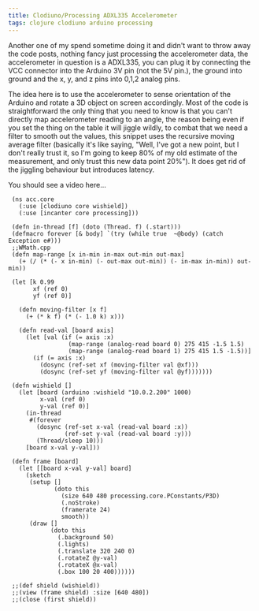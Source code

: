 ```yaml
---
title: Clodiuno/Processing ADXL335 Accelerometer
tags: clojure clodiuno arduino processing
---
```


Another one of my spend sometime doing it and didn't want to throw away
the code posts, nothing fancy just processing the accelerometer data,
the accelerometer in question is a ADXL335, you can plug it by
connecting the VCC connector into the Arduino 3V pin (not the 5V pin.),
the ground into ground and the x, y, and z pins into 0,1,2 analog pins.

The idea here is to use the accelerometer to sense orientation
of the Arduino and rotate a 3D object on screen accordingly. Most of the
code is straightforward the only thing that you need to know is that you
can't directly map accelerometer reading to an angle, the reason being even
if you set the thing on the table it will jiggle wildly, to combat that
we need a filter to smooth out the values, this snippet uses the
recursive moving average filter (basically it's like saying, "Well, I've
got a new point, but I don't really trust it, so I'm going to keep 80%
of my old estimate of the measurement, and only trust this new data
point 20%"). It does get rid of the jiggling behaviour but introduces
latency.

<p id='preview'>You should see a video here...</p>
<script type='text/javascript' src='/swfobject.js'></script>
<script type='text/javascript'>
	var s1 = new SWFObject('/player.swf','player','670','400','9');
	s1.addParam('allowfullscreen','true');
	s1.addParam('allowscriptaccess','always');
	s1.addParam('flashvars','file=/video/accelerometer.m4v');
	s1.write('preview');
</script>

     (ns acc.core
       (:use [clodiuno core wishield])
       (:use [incanter core processing]))

     (defn in-thread [f] (doto (Thread. f) (.start)))
     (defmacro forever [& body] `(try (while true  ~@body) (catch Exception e#)))
     ;;WMath.cpp
     (defn map-range [x in-min in-max out-min out-max]
       (+ (/ (* (- x in-min) (- out-max out-min)) (- in-max in-min)) out-min))

     (let [k 0.99
           xf (ref 0)
           yf (ref 0)] 

       (defn moving-filter [x f]
         (+ (* k f) (* (- 1.0 k) x)))

       (defn read-val [board axis]
         (let [val (if (= axis :x) 
                     (map-range (analog-read board 0) 275 415 -1.5 1.5)
                     (map-range (analog-read board 1) 275 415 1.5 -1.5))]
           (if (= axis :x)  
             (dosync (ref-set xf (moving-filter val @xf)))
             (dosync (ref-set yf (moving-filter val @yf)))))))

     (defn wishield []
       (let [board (arduino :wishield "10.0.2.200" 1000)
             x-val (ref 0)
             y-val (ref 0)]
         (in-thread
          #(forever
            (dosync (ref-set x-val (read-val board :x))
                    (ref-set y-val (read-val board :y)))
            (Thread/sleep 10)))
         [board x-val y-val]))

     (defn frame [board]
       (let [[board x-val y-val] board]
         (sketch
          (setup []
                 (doto this
                   (size 640 480 processing.core.PConstants/P3D)
                   (.noStroke)
                   (framerate 24)
                   smooth))
          (draw []
                (doto this
                  (.background 50)
                  (.lights)
                  (.translate 320 240 0)
                  (.rotateZ @y-val)
                  (.rotateX @x-val)
                  (.box 100 20 400))))))

     ;;(def shield (wishield))
     ;;(view (frame shield) :size [640 480])
     ;;(close (first shield))
